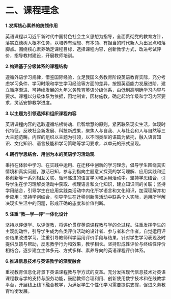 # 二、课程理念

**1.发挥核心素养的统领作用**

英语课程以习近平新时代中国特色社会主义思想为指导，全面贯彻党的教育方针，落实立德树人根本任务，以培养有理想、有本领、有担当的时代新人为出发点和落脚点。围绕核心素养确定课程目标，选择课程内容，创新教学方式，改进考试评价，指导教材建设，开展教师培训。

**2.构建基于分级体系的课程结构**

遵循外语学习规律，借鉴国际经验，立足我国义务教育阶段英语教育实际，充分考虑学习条件、学习时限和学生学习经验等方面的差异，按照英语能力发展进阶，建立循序渐进、可持续发展的九年义务教育英语分级体系，由低到高明确学习内容与要求。课程以分级体系为依据，因地制宜，因材施教，确定起始年级和学习内容要求，灵活安排教学进度。

**3.以主题为引领选择和组织课程内容**

英语课程内容的选取遵循培根铸魂、启智增慧的原则，紧密联系现实生活，体现时代特征，反映社会新发展、科技新成果，聚焦人与自我、人与社会和人与自然等三大主题范畴。内容的组织以主题为引领，以不同类型的语篇为依托，融入语言知识、文化知识、语言技能和学习策略等学习要求，以单元的形式呈现。

**4.践行学思结合、用创为本的英语学习活动观**

秉持在体验中学习、在实践中运用、在迁移中创新的学习理念，倡导学生围绕真实情境和真实问题，激活已知，参与到指向主题意义探究的学习理解、应用实践和迁移创新等一系列相互关联、循环递进的语言学习和运用活动中。坚持学思结合，引导学生在学习理解类活动中获取、梳理语言和文化知识，建立知识间的关联；坚持学用结合，引导学生在应用实践类活动中内化所学语言和文化知识，加深理解并初步应用；坚持学创结合，引导学生在迁移创新类活动中联系个人实际，运用所学解决现实生活中的问题，形成正确的态度和价值判断。

**5.注重“教—学—评”一体化设计**

坚持以评促学、以评促教，将评价贯穿英语课程教与学的全过程。注重发挥学生的主观能动性，引导学生成为各类评价活动的设计者、参与者和合作者，自觉运用评价结果改进学习。注重引导教师科学运用评价手段与结果，针对学生学习表现及时提供反馈与帮助，反思教学行为和效果，教学相长。坚持形成性评价与终结性评价相结合，逐步建立主体多元、方式多样、素养导向的英语课程评价体系。

**6.推进信息技术与英语教学的深度融合**

重视教育信息化背景下英语课程教与学方式的变革。充分发挥现代信息技术对英语课程教与学的支持与服务功能，鼓励教师合理利用、创新使用数字技术和在线教学平台，开展线上线下融合教学，为满足学生个性化学习需要提供支撑，促进义务教育均衡发展。